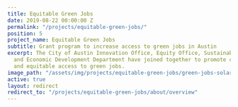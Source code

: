 ```yaml
---
title: Equitable Green Jobs
date: 2019-08-22 00:00:00 Z
permalink: "/projects/equitable-green-jobs/"
position: 5
project_name: Equitable Green Jobs
subtitle: Grant program to increase access to green jobs in Austin
excerpt: The City of Austin Innovation Office, Equity Office, Sustainability Office,
  and Economic Development Department have joined together to promote climate justice
  and equitable access to green jobs.
image_path: "/assets/img/projects/equitable-green-jobs/green-jobs-solar-install.jpg"
active: true
layout: redirect
redirect_to: "/projects/equitable-green-jobs/about/overview"
---
```


